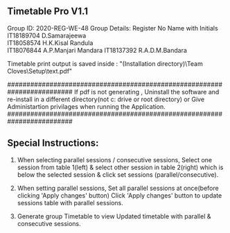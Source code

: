 Timetable Pro V1.1
-------------------------
Group ID: 2020-REG-WE-48
Group Details:
Register No	Name with Initials		
IT18189704	D.Samarajeewa		
IT18058574	H.K.Kisal Randula		
IT18076844	A.P.Manjari Mandara	
IT18137392	R.A.D.M.Bandara		


Timetable print output is saved inside :
"(Installation directory)\Team Cloves\Setup\text.pdf" 

#########################################################################
If pdf is not generating ,
Uninstall the software and re-install in a different directory(not c: drive or root directory)
or
Give Administartion privilages when running the Application.
#########################################################################

Special Instructions:
--------------------------
1) When selecting parallel sessions / consecutive sessions,
Select one session from table 1(left) &
select other session in table 2(right) which is below the selected session  &
click set sessions (parallel/consecutive).

2) When setting parallel sessions,
Set all parallel sessions at once(before clicking 'Apply changes' button)
Click 'Apply changes' button to update sessions table with parallel sessions. 

3) Generate group Timetable to view Updated timetable with parallel & consecutive sessions.
